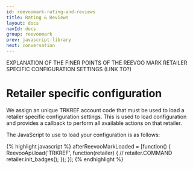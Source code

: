 ```yaml
---
id: reevoomark-rating-and-reviews
title: Rating & Reviews
layout: docs
navId: docs
group: reevoomark
prev: javascript-library
next: conversation
---
```


EXPLANATION OF THE FINER POINTS OF THE REEVOO MARK RETAILER SPECIFIC CONFIGURATION SETTINGS (LINK TO?)

Retailer specific configuration
===============================

We assign an unique TRKREF account code that must be used to load a retailer specific configuration settings.
This is used to load configuration and provides a callback to perform all available actions on that retailer.

The JavaScript to use to load your configuration is as follows:

{% highlight javascript %}
afterReevooMarkLoaded = [function() {
  ReevooApi.load('TRKREF', function(retailer) {
    // retailer.COMMAND
    retailer.init_badges();
  });
}];
{% endhighlight %}
